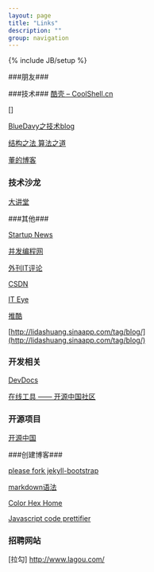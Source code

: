 ```yaml
---
layout: page
title: "Links"
description: ""
group: navigation
---
```

{% include JB/setup %}



###朋友###


 
###技术###
[酷壳 – CoolShell.cn](http://coolshell.cn/)

[]


[BlueDavy之技术blog](http://bluedavy.me/)

[结构之法 算法之道](http://blog.csdn.net/v_july_v)

[董的博客](http://dongxicheng.org/)

 

### 技术沙龙

[大讲堂](http://djt.qq.com/)

[]()
 

 

 



###其他###

[Startup News](http://news.dbanotes.net/)

[并发编程网](http://ifeve.com/)

[外刊IT评论](http://www.aqee.net/)

[CSDN](http://www.csdn.net)

[IT Eye](http://www.iteye.com/)

[推酷](http://www.tuicool.com/)

[http://lidashuang.sinaapp.com/tag/blog/](http://lidashuang.sinaapp.com/tag/blog/)


### 开发相关

[DevDocs](http://devdocs.io/)

[在线工具 —— 开源中国社区](http://tool.oschina.net/)

### 开源项目

[开源中国 ](http://www.oschina.net/)

###创建博客###

[please fork jekyll-bootstrap](http://github.com/plusjade/jekyll-bootstrap)

[markdown语法](http://justjavac.com/jekyll/2012/03/31/markdown-syntax/#blockquote)

[Color Hex Home](http://www.color-hex.com/color/cccdcd)

[Javascript code prettifier](http://google-code-prettify.googlecode.com/svn/trunk/README.html)

### 招聘网站

[拉勾] http://www.lagou.com/

